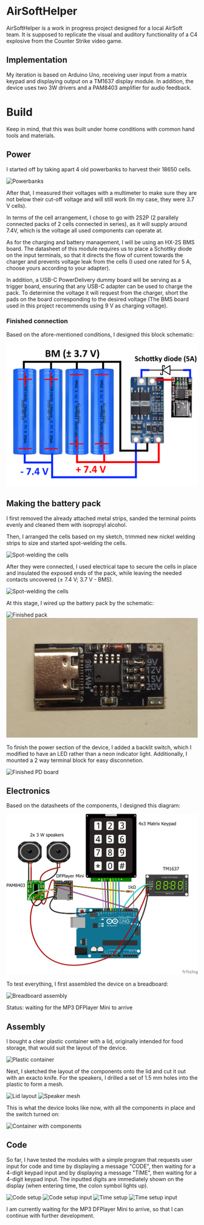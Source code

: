# AirSoftHelper

AirSoftHelper is a work in progress project designed for a local AirSoft team. It is supposed to replicate the visual and auditory functionality of a C4 explosive from the Counter Strike video game.

## Implementation

My iteration is based on Arduino Uno, receiving user input from a matrix keypad and displaying output on a TM1637 display module. In addition, the device uses two 3W drivers and a PAM8403 amplifier for audio feedback.

# Build

Keep in mind, that this was built under home conditions with common hand tools and materials.

## Power

I started off by taking apart 4 old powerbanks to harvest their 18650 cells.

![Powerbanks](images/power/powerbank_cells.png)

After that, I measured their voltages with a multimeter to make sure they are not below their cut-off voltage and will still work (In my case, they were 3.7 V cells).

In terms of the cell arrangement, I chose to go with 2S2P (2 parallely connected packs of 2 cells connected in series), as it will supply around 7.4V, which is the voltage all used components can operate at.

As for the charging and battery management, I will be using an HX-2S BMS board. The datasheet of this module requires us to place a Schottky diode on the input terminals, so that it directs the flow of current towards the charger and prevents voltage leak from the cells (I used one rated for 5 A, choose yours according to your adapter).

In addition, a USB-C PowerDelivery dummy board will be serving as a trigger board, ensuring that any USB-C adapter can be used to charge the pack. To determine the voltage it will request from the charger, short the pads on the board corresponding to the desired voltage (The BMS board used in this project recommends using 9 V as charging voltage).

### Finished connection

Based on the afore-mentioned conditions, I designed this block schematic:

![BMS Power Circuit](images/diagrams/BMS_wiring_diagram.png)

## Making the battery pack

I first removed the already attached metal strips, sanded the terminal points evenly and cleaned them with isopropyl alcohol.

Then, I arranged the cells based on my sketch, trimmed new nickel welding strips to size and started spot-welding the cells.

![Spot-welding the cells](images/power/battery_weld.png)

After they were connected, I used electrical tape to secure the cells in place and insulated the exposed ends of the pack, while leaving the needed contacts uncovered (± 7.4 V; 3.7 V - BMS).

![Spot-welding the cells](images/power/finished_pack_base.png)

At this stage, I wired up the battery pack by the schematic:

![Finished pack](images/power/finished_pack.png)
![Finished PD board](images/power/PD_adapter_9V_short.png)

To finish the power section of the device, I added a backlit switch, which I modified to have an LED rather than a neon indicator light. Additionally, I mounted a 2 way terminal block for easy disconnetion.

![Finished PD board](images/power/switch.png)

## Electronics

Based on the datasheets of the components, I designed this diagram:

![Main electronics diagram](images/diagrams/arduino_maincircuit.png)

To test everything, I first assembled the device on a breadboard:

![Breadboard assembly](images/device/setup_off.png)

Status: waiting for the MP3 DFPlayer Mini to arrive

## Assembly

I bought a clear plastic container with a lid, originally intended for food storage, that would suit the layout of the device.

![Plastic container](images/device/plastic_container.png)


Next, I sketched the layout of the components onto the lid and cut it out with an exacto knife. For the speakers, I drilled a set of 1.5 mm holes into the plastic to form a mesh.

![Lid layout](images/device/lid_cutouts.png)
![Speaker mesh](images/device/lid_speakerholes_done.png)

This is what the device looks like now, with all the components in place and the switch turned on:

![Container with components](images/device/lid_with_components.png)

## Code

So far, I have tested the modules with a simple program that requests user input for code and time by displaying a message "CODE", then waiting for a 4-digit keypad input and by displaying a message "TIME", then waiting for a 4-digit keypad input. The inputted digits are immediately shown on the display (when entering time, the colon symbol lights up). 

![Code setup](images/device/setup_code.png)
![Code setup input](images/device/setup_code_input.png)
![Time setup](images/device/setup_time.png)
![Time setup input](images/device/setup_time_input.png)

I am currently waiting for the MP3 DFPlayer Mini to arrive, so that I can continue with further development.